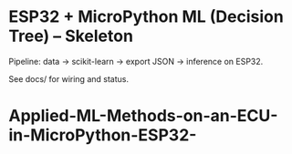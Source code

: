 # ESP32 + MicroPython ML (Decision Tree) – Skeleton

Pipeline: data → scikit-learn → export JSON → inference on ESP32.

See docs/ for wiring and status.
# Applied-ML-Methods-on-an-ECU-in-MicroPython-ESP32-
